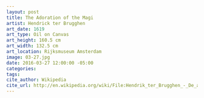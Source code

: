 ```yaml
---
layout: post
title: The Adoration of the Magi
artist: Hendrick ter Brugghen
art_date: 1619
art_type: Oil on Canvas
art_height: 160.5 cm
art_width: 132.5 cm
art_location: Rijksmuseum Amsterdam
image: 03-27.jpg
date: 2016-03-27 12:00:00 -05:00
categories:
tags:
cite_author: Wikipedia
cite_url: http://en.wikipedia.org/wiki/File:Hendrik_ter_Brugghen_-_De_aanbidding_der_koningen.jpg
---
```

